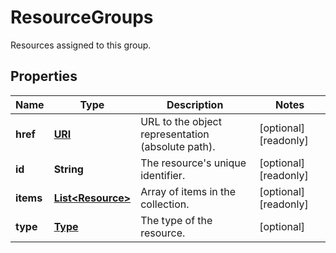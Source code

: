 

# ResourceGroups

Resources assigned to this group.
## Properties

| Name | Type | Description | Notes |
| ------------ | ------------- | ------------- | ------------- |
| **href** | [**URI**](URI.md) | URL to the object representation (absolute path). |  [optional] [readonly] |
| **id** | **String** | The resource&#39;s unique identifier. |  [optional] [readonly] |
| **items** | [**List&lt;Resource&gt;**](Resource.md) | Array of items in the collection. |  [optional] [readonly] |
| **type** | [**Type**](Type.md) | The type of the resource. |  [optional] |


